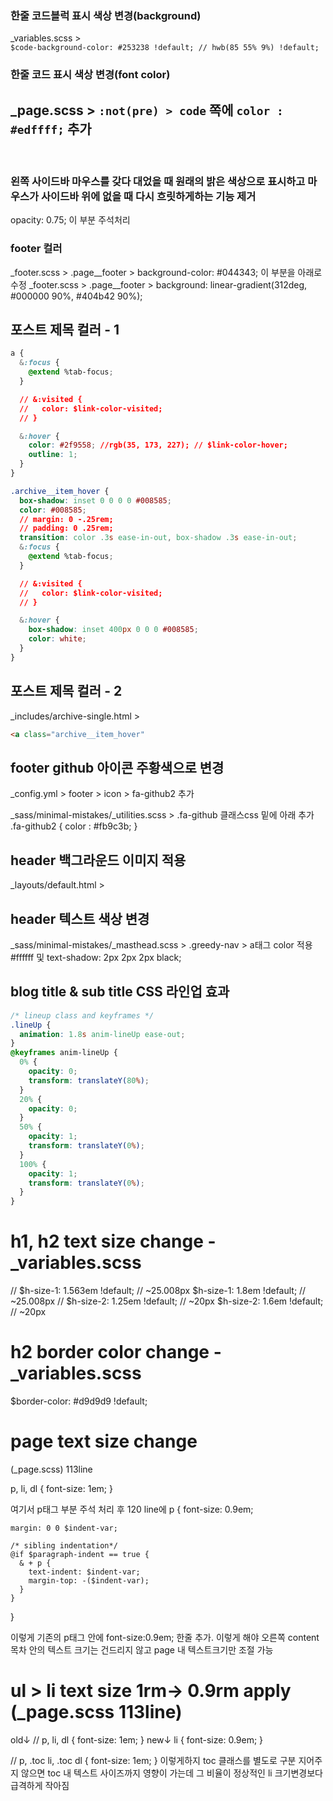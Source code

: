 
 
### 한줄 코드블럭 표시 색상 변경(background)
_variables.scss >  
`$code-background-color: #253238 !default; // hwb(85 55% 9%) !default;`
### 한줄 코드 표시 색상 변경(font color)
_page.scss > 
`:not(pre) > code` 쪽에 `color : #edffff;` 추가
---
<br>

### 왼쪽 사이드바 마우스를 갖다 대었을 때 원래의 밝은 색상으로 표시하고 마우스가 사이드바 위에 없을 때 다시 흐릿하게하는 기능 제거
opacity: 0.75; 이 부분 주석처리

### footer 컬러
_footer.scss > .page__footer > background-color: #044343; 이 부분을 아래로 수정
_footer.scss > .page__footer > background: linear-gradient(312deg, #000000 90%, #404b42 90%);

## 포스트 제목 컬러 - 1
```css
a {
  &:focus {
    @extend %tab-focus;
  }

  // &:visited {
  //   color: $link-color-visited;
  // }

  &:hover {
    color: #2f9558; //rgb(35, 173, 227); // $link-color-hover;
    outline: 1;
  }
}

.archive__item_hover {
  box-shadow: inset 0 0 0 0 #008585;
  color: #008585;
  // margin: 0 -.25rem;
  // padding: 0 .25rem;
  transition: color .3s ease-in-out, box-shadow .3s ease-in-out;
  &:focus {
    @extend %tab-focus;
  }

  // &:visited {
  //   color: $link-color-visited;
  // }

  &:hover {
    box-shadow: inset 400px 0 0 0 #008585;
    color: white;
  }
}
```

## 포스트 제목 컬러 - 2
_includes/archive-single.html > 
```html
<a class="archive__item_hover"
```

## footer github 아이콘 주황색으로 변경
_config.yml > footer > icon > fa-github2 추가

_sass/minimal-mistakes/_utilities.scss > .fa-github 클래스css 밑에 아래 추가
.fa-github2 {
  color : #fb9c3b;
}

## header 백그라운드 이미지 적용
_layouts/default.html > 
<style>
  .masthead {
    background-image: linear-gradient( rgba(0, 0, 0, 0.3), rgba(0, 0, 0, 0.3) ), url('{{ site.baseurl }}/assets/images/header_background_img.jpg');
    background-size: 100%;
  }
</style>

## header 텍스트 색상 변경
_sass/minimal-mistakes/_masthead.scss > 
.greedy-nav > a태그 color 적용 #ffffff 및 text-shadow: 2px 2px 2px black;

## blog title & sub title CSS 라인업 효과
```css
/* lineup class and keyframes */
.lineUp {
  animation: 1.8s anim-lineUp ease-out;
}
@keyframes anim-lineUp {
  0% {
    opacity: 0;
    transform: translateY(80%);
  }
  20% {
    opacity: 0;
  }
  50% {
    opacity: 1;
    transform: translateY(0%);
  }
  100% {
    opacity: 1;
    transform: translateY(0%);
  }
}
```
# h1, h2 text size change - _variables.scss
// $h-size-1: 1.563em !default; // ~25.008px
$h-size-1: 1.8em !default; // ~25.008px
// $h-size-2: 1.25em !default; // ~20px
$h-size-2: 1.6em !default; // ~20px

# h2 border color change - _variables.scss
$border-color: #d9d9d9 !default;

# page text size change
(_page.scss) 113line

  p,
  li,
  dl {
    font-size: 1em;
  }

  여기서 p태그 부분 주석 처리 후
  120 line에
  p {
    font-size: 0.9em;

    margin: 0 0 $indent-var;

    /* sibling indentation*/
    @if $paragraph-indent == true {
      & + p {
        text-indent: $indent-var;
        margin-top: -($indent-var);
      }
    }
  }

  이렇게 기존의 p태그 안에 font-size:0.9em; 한줄 추가.
  이렇게 해야 오른쪽 content 목차 안의 텍스트 크기는 건드리지 않고 page 내 텍스트크기만 조절 가능

  # ul > li text size 1rm-> 0.9rm apply (_page.scss 113line)
old↓
  // p,
  li,
  dl {
    font-size: 1em;
  }
new↓
  li {
    font-size: 0.9em;
  }

  // p,
  .toc li,
  .toc dl {
    font-size: 1em;
  }
  이렇게하지 toc 클래스를 별도로 구분 지어주지 않으면 toc 내 텍스트 사이즈까지 영향이 가는데 그 비율이 정상적인 li 크기변경보다 급격하게 작아짐